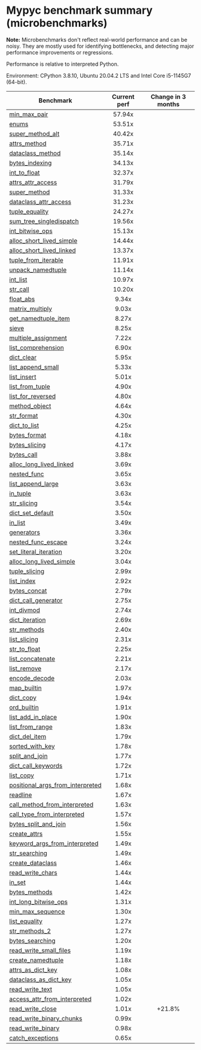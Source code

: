 # Mypyc benchmark summary (microbenchmarks)

**Note:** Microbenchmarks don't reflect real-world performance and can be noisy.
           They are mostly used for identifying bottlenecks, and detecting major performance
           improvements or regressions.

Performance is relative to interpreted Python.

Environment: CPython 3.8.10, Ubuntu 20.04.2 LTS and Intel Core i5-1145G7 (64-bit).

| Benchmark | Current perf | Change in 3 months |
| --- | :---: | :---: |
| [min_max_pair](benchmarks/min_max_pair.md) | 57.94x |  |
| [enums](benchmarks/enums.md) | 53.51x |  |
| [super_method_alt](benchmarks/super_method_alt.md) | 40.42x |  |
| [attrs_method](benchmarks/attrs_method.md) | 35.71x |  |
| [dataclass_method](benchmarks/dataclass_method.md) | 35.14x |  |
| [bytes_indexing](benchmarks/bytes_indexing.md) | 34.13x |  |
| [int_to_float](benchmarks/int_to_float.md) | 32.37x |  |
| [attrs_attr_access](benchmarks/attrs_attr_access.md) | 31.79x |  |
| [super_method](benchmarks/super_method.md) | 31.33x |  |
| [dataclass_attr_access](benchmarks/dataclass_attr_access.md) | 31.23x |  |
| [tuple_equality](benchmarks/tuple_equality.md) | 24.27x |  |
| [sum_tree_singledispatch](benchmarks/sum_tree_singledispatch.md) | 19.56x |  |
| [int_bitwise_ops](benchmarks/int_bitwise_ops.md) | 15.13x |  |
| [alloc_short_lived_simple](benchmarks/alloc_short_lived_simple.md) | 14.44x |  |
| [alloc_short_lived_linked](benchmarks/alloc_short_lived_linked.md) | 13.37x |  |
| [tuple_from_iterable](benchmarks/tuple_from_iterable.md) | 11.91x |  |
| [unpack_namedtuple](benchmarks/unpack_namedtuple.md) | 11.14x |  |
| [int_list](benchmarks/int_list.md) | 10.97x |  |
| [str_call](benchmarks/str_call.md) | 10.20x |  |
| [float_abs](benchmarks/float_abs.md) | 9.34x |  |
| [matrix_multiply](benchmarks/matrix_multiply.md) | 9.03x |  |
| [get_namedtuple_item](benchmarks/get_namedtuple_item.md) | 8.27x |  |
| [sieve](benchmarks/sieve.md) | 8.25x |  |
| [multiple_assignment](benchmarks/multiple_assignment.md) | 7.22x |  |
| [list_comprehension](benchmarks/list_comprehension.md) | 6.90x |  |
| [dict_clear](benchmarks/dict_clear.md) | 5.95x |  |
| [list_append_small](benchmarks/list_append_small.md) | 5.33x |  |
| [list_insert](benchmarks/list_insert.md) | 5.01x |  |
| [list_from_tuple](benchmarks/list_from_tuple.md) | 4.90x |  |
| [list_for_reversed](benchmarks/list_for_reversed.md) | 4.80x |  |
| [method_object](benchmarks/method_object.md) | 4.64x |  |
| [str_format](benchmarks/str_format.md) | 4.30x |  |
| [dict_to_list](benchmarks/dict_to_list.md) | 4.25x |  |
| [bytes_format](benchmarks/bytes_format.md) | 4.18x |  |
| [bytes_slicing](benchmarks/bytes_slicing.md) | 4.17x |  |
| [bytes_call](benchmarks/bytes_call.md) | 3.88x |  |
| [alloc_long_lived_linked](benchmarks/alloc_long_lived_linked.md) | 3.69x |  |
| [nested_func](benchmarks/nested_func.md) | 3.65x |  |
| [list_append_large](benchmarks/list_append_large.md) | 3.63x |  |
| [in_tuple](benchmarks/in_tuple.md) | 3.63x |  |
| [str_slicing](benchmarks/str_slicing.md) | 3.54x |  |
| [dict_set_default](benchmarks/dict_set_default.md) | 3.50x |  |
| [in_list](benchmarks/in_list.md) | 3.49x |  |
| [generators](benchmarks/generators.md) | 3.36x |  |
| [nested_func_escape](benchmarks/nested_func_escape.md) | 3.24x |  |
| [set_literal_iteration](benchmarks/set_literal_iteration.md) | 3.20x |  |
| [alloc_long_lived_simple](benchmarks/alloc_long_lived_simple.md) | 3.04x |  |
| [tuple_slicing](benchmarks/tuple_slicing.md) | 2.99x |  |
| [list_index](benchmarks/list_index.md) | 2.92x |  |
| [bytes_concat](benchmarks/bytes_concat.md) | 2.79x |  |
| [dict_call_generator](benchmarks/dict_call_generator.md) | 2.75x |  |
| [int_divmod](benchmarks/int_divmod.md) | 2.74x |  |
| [dict_iteration](benchmarks/dict_iteration.md) | 2.69x |  |
| [str_methods](benchmarks/str_methods.md) | 2.40x |  |
| [list_slicing](benchmarks/list_slicing.md) | 2.31x |  |
| [str_to_float](benchmarks/str_to_float.md) | 2.25x |  |
| [list_concatenate](benchmarks/list_concatenate.md) | 2.21x |  |
| [list_remove](benchmarks/list_remove.md) | 2.17x |  |
| [encode_decode](benchmarks/encode_decode.md) | 2.03x |  |
| [map_builtin](benchmarks/map_builtin.md) | 1.97x |  |
| [dict_copy](benchmarks/dict_copy.md) | 1.94x |  |
| [ord_builtin](benchmarks/ord_builtin.md) | 1.91x |  |
| [list_add_in_place](benchmarks/list_add_in_place.md) | 1.90x |  |
| [list_from_range](benchmarks/list_from_range.md) | 1.83x |  |
| [dict_del_item](benchmarks/dict_del_item.md) | 1.79x |  |
| [sorted_with_key](benchmarks/sorted_with_key.md) | 1.78x |  |
| [split_and_join](benchmarks/split_and_join.md) | 1.77x |  |
| [dict_call_keywords](benchmarks/dict_call_keywords.md) | 1.72x |  |
| [list_copy](benchmarks/list_copy.md) | 1.71x |  |
| [positional_args_from_interpreted](benchmarks/positional_args_from_interpreted.md) | 1.68x |  |
| [readline](benchmarks/readline.md) | 1.67x |  |
| [call_method_from_interpreted](benchmarks/call_method_from_interpreted.md) | 1.63x |  |
| [call_type_from_interpreted](benchmarks/call_type_from_interpreted.md) | 1.57x |  |
| [bytes_split_and_join](benchmarks/bytes_split_and_join.md) | 1.56x |  |
| [create_attrs](benchmarks/create_attrs.md) | 1.55x |  |
| [keyword_args_from_interpreted](benchmarks/keyword_args_from_interpreted.md) | 1.49x |  |
| [str_searching](benchmarks/str_searching.md) | 1.49x |  |
| [create_dataclass](benchmarks/create_dataclass.md) | 1.46x |  |
| [read_write_chars](benchmarks/read_write_chars.md) | 1.44x |  |
| [in_set](benchmarks/in_set.md) | 1.44x |  |
| [bytes_methods](benchmarks/bytes_methods.md) | 1.42x |  |
| [int_long_bitwise_ops](benchmarks/int_long_bitwise_ops.md) | 1.31x |  |
| [min_max_sequence](benchmarks/min_max_sequence.md) | 1.30x |  |
| [list_equality](benchmarks/list_equality.md) | 1.27x |  |
| [str_methods_2](benchmarks/str_methods_2.md) | 1.27x |  |
| [bytes_searching](benchmarks/bytes_searching.md) | 1.20x |  |
| [read_write_small_files](benchmarks/read_write_small_files.md) | 1.19x |  |
| [create_namedtuple](benchmarks/create_namedtuple.md) | 1.18x |  |
| [attrs_as_dict_key](benchmarks/attrs_as_dict_key.md) | 1.08x |  |
| [dataclass_as_dict_key](benchmarks/dataclass_as_dict_key.md) | 1.05x |  |
| [read_write_text](benchmarks/read_write_text.md) | 1.05x |  |
| [access_attr_from_interpreted](benchmarks/access_attr_from_interpreted.md) | 1.02x |  |
| [read_write_close](benchmarks/read_write_close.md) | 1.01x | +21.8% |
| [read_write_binary_chunks](benchmarks/read_write_binary_chunks.md) | 0.99x |  |
| [read_write_binary](benchmarks/read_write_binary.md) | 0.98x |  |
| [catch_exceptions](benchmarks/catch_exceptions.md) | 0.65x |  |
